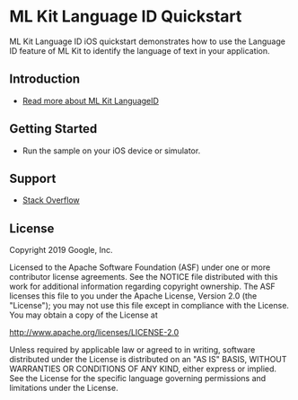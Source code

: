 ML Kit Language ID Quickstart
=======================

ML Kit Language ID iOS quickstart demonstrates how to use the Language ID feature of ML Kit to
identify the language of text in your application.

Introduction
------------

- [Read more about ML Kit LanguageID](https://developers.google.com/docs/ml-kit/ios/identify-languages)

Getting Started
---------------

- Run the sample on your iOS device or simulator.

Support
-------

- [Stack Overflow](https://stackoverflow.com/questions/tagged/google-mlkit)

License
-------

Copyright 2019 Google, Inc.

Licensed to the Apache Software Foundation (ASF) under one or more contributor
license agreements.  See the NOTICE file distributed with this work for
additional information regarding copyright ownership.  The ASF licenses this
file to you under the Apache License, Version 2.0 (the "License"); you may not
use this file except in compliance with the License.  You may obtain a copy of
the License at

  http://www.apache.org/licenses/LICENSE-2.0

Unless required by applicable law or agreed to in writing, software
distributed under the License is distributed on an "AS IS" BASIS, WITHOUT
WARRANTIES OR CONDITIONS OF ANY KIND, either express or implied.  See the
License for the specific language governing permissions and limitations under
the License.
